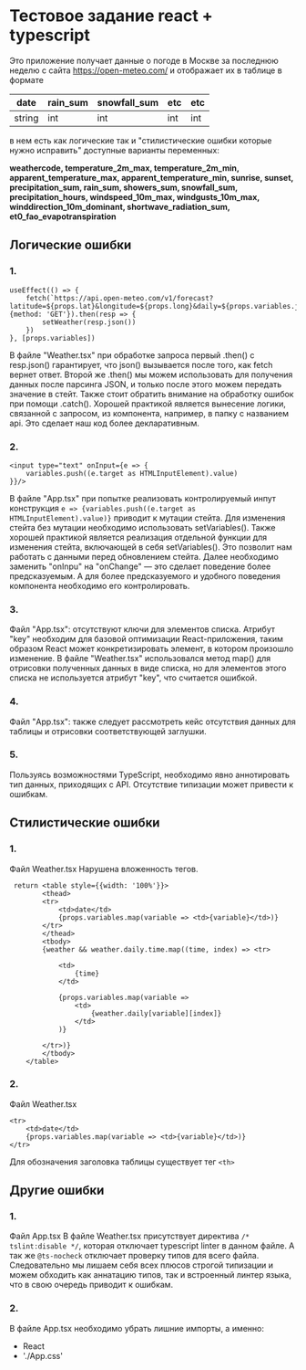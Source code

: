 # Тестовое задание react + typescript

Это приложение получает данные о погоде в Москве за последнюю неделю с сайта https://open-meteo.com/
и отображает их в таблице в формате

| date   | rain_sum | snowfall_sum | etc | etc |
|--------|----------|--------------|-----|-----|
| string | int      | int          | int | int |

в нем есть как логические так и "стилистические ошибки которые нужно исправить"
доступные варианты переменных:

**weathercode, temperature_2m_max, temperature_2m_min, apparent_temperature_max, apparent_temperature_min, sunrise, sunset, precipitation_sum, rain_sum,
showers_sum, snowfall_sum, precipitation_hours, windspeed_10m_max, windgusts_10m_max, winddirection_10m_dominant, shortwave_radiation_sum, et0_fao_evapotranspiration**

## Логические ошибки
### 1.
```
useEffect(() => {
    fetch(`https://api.open-meteo.com/v1/forecast?latitude=${props.lat}&longitude=${props.long}&daily=${props.variables.join(',')}&timezone=Europe/Moscow&past_days=0`, {method: 'GET'}).then(resp => {
        setWeather(resp.json())
    })
}, [props.variables])
```
В файле "Weather.tsx" при обработке запроса первый .then() с resp.json() гарантирует, что json() вызывается после того, как fetch вернет ответ. Второй же .then() мы можем использовать для получения данных после парсинга JSON, и только после этого можем передать значение в стейт. Также стоит обратить внимание на обработку ошибок при помощи .catch(). Хорошей практикой является вынесение логики, связанной с запросом, из компонента, например, в папку с названием api. Это сделает наш код более декларативным.

### 2. 
```
<input type="text" onInput={e => {
    variables.push((e.target as HTMLInputElement).value)
}}/>
```
В файле "App.tsx" при попытке реализовать контролируемый инпут конструкция `e => {variables.push((e.target as HTMLInputElement).value)}` приводит к мутации стейта. Для изменения стейта без мутации необходимо использовать setVariables(). Также хорошей практикой является реализация отдельной функции для изменения стейта, включающей в себя setVariables(). Это позволит нам работать с данными перед обновлением стейта. Далее необходимо заменить "onInpu" на "onChange" — это сделает поведение более предсказуемым. А для более предсказуемого и удобного поведения компонента необходимо его контролировать.


### 3.
Файл "App.tsx": отсутствуют ключи для элементов списка. Атрибут "key" необходим для базовой оптимизации React-приложения, таким образом React может конкретизировать элемент, в котором произошло изменение. В файле "Weather.tsx" использовался метод map() для отрисовки полученных данных в виде списка, но для элементов этого списка не используется атрибут "key", что считается ошибкой.

### 4.
Файл "App.tsx": также следует рассмотреть кейс отсутствия данных для таблицы и отрисовки соответствующей заглушки.

### 5.
Пользуясь возможностями TypeScript, необходимо явно аннотировать тип данных, приходящих с API. Отсутствие типизации может привести к ошибкам.

## Стилистические ошибки
### 1. 
Файл Weather.tsx
Нарушена вложенность тегов.
```
 return <table style={{width: '100%'}}>
        <thead>
        <tr>
            <td>date</td>
            {props.variables.map(variable => <td>{variable}</td>)}
        </tr>
        </thead>
        <tbody>
        {weather && weather.daily.time.map((time, index) => <tr>

            <td>
                {time}
            </td>

            {props.variables.map(variable =>
                <td>
                    {weather.daily[variable][index]}
                </td>
            )}

        </tr>)}
        </tbody>
    </table>
```
### 2.
Файл Weather.tsx
```
<tr>
    <td>date</td>
    {props.variables.map(variable => <td>{variable}</td>)}
</tr>
```
Для обозначения заголовка таблицы существует тег `<th>`

## Другие ошибки
### 1. 
Файл App.tsx
В файле Weather.tsx присутствует директива
`/* tslint:disable */`, которая отключает typescript linter в данном файле. А так же `@ts-nocheck` отключает проверку типов для всего файла.
Следовательно мы лишаем себя всех плюсов строгой типизации и можем обходить как аннатацию типов, так и встроенный линтер языка, что в свою очередь приводит к ошибкам.

### 2.
В файле App.tsx необходимо убрать лишние импорты, а именно:
- React
-  './App.css'